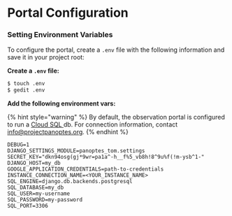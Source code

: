 # Portal Configuration

### Setting Environment Variables

To configure the portal, create a `.env` file with the following information and save it in your project root:

**Create a `.env` file:**

```bash
$ touch .env
$ gedit .env
```

**Add the following environment vars:**

{% hint style="warning" %}
By default, the observation portal is configured to run a [Cloud SQL ](https://cloud.google.com/python/django/flexible-environment#understanding_the_code)db. For connection information, contact info@projectpanoptes.org. 
{% endhint %}

```text
DEBUG=1
DJANGO_SETTINGS_MODULE=panoptes_tom.settings
SECRET_KEY="dkn94osg(gj*9wr=pa1a^-h__f%5_vb8h!8^9u%f(!m-ysb^1-"
DJANGO_HOST=my_db
GOOGLE_APPLICATION_CREDENTIALS=path-to-credentials
INSTANCE_CONNECTION_NAME=<YOUR_INSTANCE_NAME>
SQL_ENGINE=django.db.backends.postgresql
SQL_DATABASE=my_db
SQL_USER=my-username
SQL_PASSWORD=my-password
SQL_PORT=3306
```

